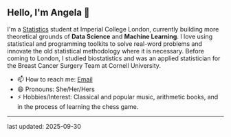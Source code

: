 ## Hello, I'm Angela 👋



I'm a [Statistics](https://www.imperial.ac.uk/study/courses/postgraduate-taught/statistics/) student at Imperial College London, currently building more theoretical grounds of **Data Science** and **Machine Learning**. I love using statistical and programming toolkits to solve real-word problems and innovate the old statistical methodology where it is necessary. Before coming to London, I studied biostatistics and was an applied statistician for the Breast Cancer Surgery Team at Cornell University. 

- 📫 How to reach me: [Email](angela.liu.6@outlook.com)
- 😄 Pronouns: She/Her/Hers
- ⚡ Hobbies/Interest: Classical and popular music, arithmetic books, and in the process of learning the chess game.  

------
last updated: 2025-09-30
